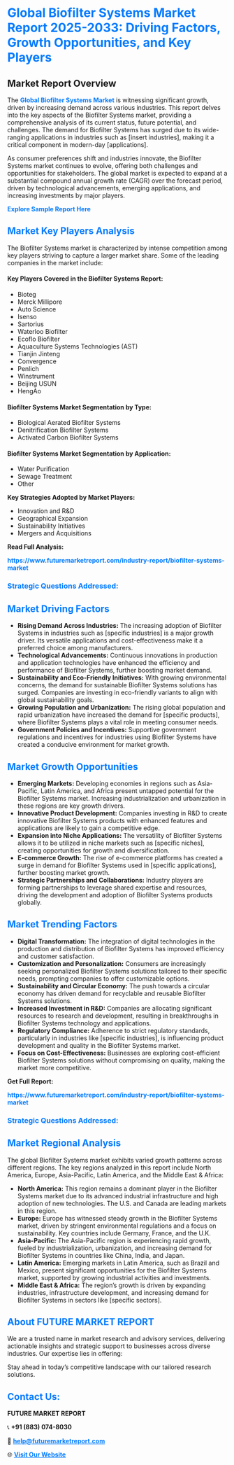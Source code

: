 <h1 style="color: #007BFF;">Global Biofilter Systems Market Report 2025-2033: Driving Factors, Growth Opportunities, and Key Players</h1>

<section id="overview">
<h2>Market Report Overview</h2>
<p>The <a href="https://www.futuremarketreport.com/industry-report/biofilter-systems-market" style="color: #007BFF; text-decoration: none;"><strong>Global Biofilter Systems Market</strong></a> is witnessing significant growth, driven by increasing demand across various industries. This report delves into the key aspects of the Biofilter Systems market, providing a comprehensive analysis of its current status, future potential, and challenges. The demand for Biofilter Systems has surged due to its wide-ranging applications in industries such as [insert industries], making it a critical component in modern-day [applications].</p>
<p>As consumer preferences shift and industries innovate, the Biofilter Systems market continues to evolve, offering both challenges and opportunities for stakeholders. The global market is expected to expand at a substantial compound annual growth rate (CAGR) over the forecast period, driven by technological advancements, emerging applications, and increasing investments by major players.</p>
</section>

<section id="overview">
<p><a href="https://www.futuremarketreport.com/request-sample/reportId=83748" style="color: #007BFF; text-decoration: none;"><strong>Explore Sample Report Here</strong></a></p>
</section>

<section id="key-players">
<h2 style="color: #007BFF;">Market Key Players Analysis</h2>
<p>The Biofilter Systems market is characterized by intense competition among key players striving to capture a larger market share. Some of the leading companies in the market include:</p>
<h4>Key Players Covered in the Biofilter Systems Report:</h4>
<ul><li>Bioteg</li><li>Merck Millipore</li><li>Auto Science</li><li>Isenso</li><li>Sartorius</li><li>Waterloo Biofilter</li><li>Ecoflo Biofilter</li><li>Aquaculture Systems Technologies (AST)</li><li>Tianjin Jinteng</li><li>Convergence</li><li>Penlich</li><li>Winstrument</li><li>Beijing USUN</li><li>HengAo</li></ul>
<h4>Biofilter Systems Market Segmentation by Type:</h4>
<ul><li>Biological Aerated Biofilter Systems</li><li>Denitrification Biofilter Systems</li><li>Activated Carbon Biofilter Systems</li></ul>

<h4>Biofilter Systems Market Segmentation by Application:</h4>
<ul><li>Water Purification</li><li>Sewage Treatment</li><li>Other</li></ul>
<p><strong>Key Strategies Adopted by Market Players:</strong></p>
<ul>
<li>Innovation and R&D</li>
<li>Geographical Expansion</li>
<li>Sustainability Initiatives</li>
<li>Mergers and Acquisitions</li>
</ul>
</section>

<section>
<p><strong>Read Full Analysis: </strong></p><a href="https://www.futuremarketreport.com/industry-report/biofilter-systems-market" style="color: #007BFF; text-decoration: none;"><strong>https://www.futuremarketreport.com/industry-report/biofilter-systems-market</strong></a>
<h3 style="color: #007BFF;">Strategic Questions Addressed:</h3>
</section>

<section id="driving-factors">
<h2 style="color: #007BFF;">Market Driving Factors</h2>
<ul>
<li><strong>Rising Demand Across Industries:</strong> The increasing adoption of Biofilter Systems in industries such as [specific industries] is a major growth driver. Its versatile applications and cost-effectiveness make it a preferred choice among manufacturers.</li>
<li><strong>Technological Advancements:</strong> Continuous innovations in production and application technologies have enhanced the efficiency and performance of Biofilter Systems, further boosting market demand.</li>
<li><strong>Sustainability and Eco-Friendly Initiatives:</strong> With growing environmental concerns, the demand for sustainable Biofilter Systems solutions has surged. Companies are investing in eco-friendly variants to align with global sustainability goals.</li>
<li><strong>Growing Population and Urbanization:</strong> The rising global population and rapid urbanization have increased the demand for [specific products], where Biofilter Systems plays a vital role in meeting consumer needs.</li>
<li><strong>Government Policies and Incentives:</strong> Supportive government regulations and incentives for industries using Biofilter Systems have created a conducive environment for market growth.</li>
</ul>
</section>

<section id="growth-opportunities">
<h2 style="color: #007BFF;">Market Growth Opportunities</h2>
<ul>
<li><strong>Emerging Markets:</strong> Developing economies in regions such as Asia-Pacific, Latin America, and Africa present untapped potential for the Biofilter Systems market. Increasing industrialization and urbanization in these regions are key growth drivers.</li>
<li><strong>Innovative Product Development:</strong> Companies investing in R&D to create innovative Biofilter Systems products with enhanced features and applications are likely to gain a competitive edge.</li>
<li><strong>Expansion into Niche Applications:</strong> The versatility of Biofilter Systems allows it to be utilized in niche markets such as [specific niches], creating opportunities for growth and diversification.</li>
<li><strong>E-commerce Growth:</strong> The rise of e-commerce platforms has created a surge in demand for Biofilter Systems used in [specific applications], further boosting market growth.</li>
<li><strong>Strategic Partnerships and Collaborations:</strong> Industry players are forming partnerships to leverage shared expertise and resources, driving the development and adoption of Biofilter Systems products globally.</li>
</ul>
</section>

<section id="trending-factors">
<h2 style="color: #007BFF;">Market Trending Factors</h2>
<ul>
<li><strong>Digital Transformation:</strong> The integration of digital technologies in the production and distribution of Biofilter Systems has improved efficiency and customer satisfaction.</li>
<li><strong>Customization and Personalization:</strong> Consumers are increasingly seeking personalized Biofilter Systems solutions tailored to their specific needs, prompting companies to offer customizable options.</li>
<li><strong>Sustainability and Circular Economy:</strong> The push towards a circular economy has driven demand for recyclable and reusable Biofilter Systems solutions.</li>
<li><strong>Increased Investment in R&D:</strong> Companies are allocating significant resources to research and development, resulting in breakthroughs in Biofilter Systems technology and applications.</li>
<li><strong>Regulatory Compliance:</strong> Adherence to strict regulatory standards, particularly in industries like [specific industries], is influencing product development and quality in the Biofilter Systems market.</li>
<li><strong>Focus on Cost-Effectiveness:</strong> Businesses are exploring cost-efficient Biofilter Systems solutions without compromising on quality, making the market more competitive.</li>
</ul>
</section>

<section>
<p><strong>Get Full Report: </strong></p><a href="https://www.futuremarketreport.com/industry-report/biofilter-systems-market" style="color: #007BFF; text-decoration: none;"><strong>https://www.futuremarketreport.com/industry-report/biofilter-systems-market</strong></a>
<h3 style="color: #007BFF;">Strategic Questions Addressed:</h3>
</section>


<section id="regional-analysis">
<h2 style="color: #007BFF;">Market Regional Analysis</h2>
<p>The global Biofilter Systems market exhibits varied growth patterns across different regions. The key regions analyzed in this report include North America, Europe, Asia-Pacific, Latin America, and the Middle East & Africa:</p>
<ul>
<li><strong>North America:</strong> This region remains a dominant player in the Biofilter Systems market due to its advanced industrial infrastructure and high adoption of new technologies. The U.S. and Canada are leading markets in this region.</li>
<li><strong>Europe:</strong> Europe has witnessed steady growth in the Biofilter Systems market, driven by stringent environmental regulations and a focus on sustainability. Key countries include Germany, France, and the U.K.</li>
<li><strong>Asia-Pacific:</strong> The Asia-Pacific region is experiencing rapid growth, fueled by industrialization, urbanization, and increasing demand for Biofilter Systems in countries like China, India, and Japan.</li>
<li><strong>Latin America:</strong> Emerging markets in Latin America, such as Brazil and Mexico, present significant opportunities for the Biofilter Systems market, supported by growing industrial activities and investments.</li>
<li><strong>Middle East & Africa:</strong> The region’s growth is driven by expanding industries, infrastructure development, and increasing demand for Biofilter Systems in sectors like [specific sectors].</li>
</ul>
</section>

<footer>
<h2 style="color: #007BFF;">About FUTURE MARKET REPORT</h2>
<p>We are a trusted name in market research and advisory services, delivering actionable insights and strategic support to businesses across diverse industries. Our expertise lies in offering:</p>

<p>Stay ahead in today’s competitive landscape with our tailored research solutions.</p>

<h2 style="color: #007BFF;">Contact Us:</h2>
<p><strong>FUTURE MARKET REPORT</strong></p>
<p>📞 <strong>+91 (883) 074-8030</strong></p>
<p>📧 <strong><a href="mailto:help@futuremarketreport.com" style="color: #007BFF;">help@futuremarketreport.com</a></strong></p>
<p>🌐 <strong><a href="https://www.futuremarketreport.com/" style="color: #007BFF;">Visit Our Website</a></strong></p>
</footer>